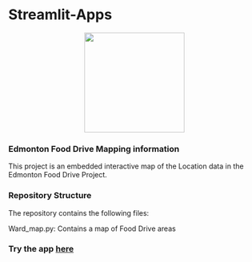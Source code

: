 # Streamlit-Apps
<p align = "center" draggable=”false” ><img src="https://encrypted-tbn0.gstatic.com/images?q=tbn:ANd9GcR8HNB-ex4xb4H3-PXRcywP5zKC_3U8VzQTPA&usqp=CAU" 
     width="200px"
     height="auto"/>
</p>

### Edmonton Food Drive Mapping information

This project is an embedded interactive map of the Location data in the Edmonton Food Drive Project.

### Repository Structure

The repository contains the following files:

Ward_map.py: Contains a map of Food Drive areas

### Try the app [here]()
